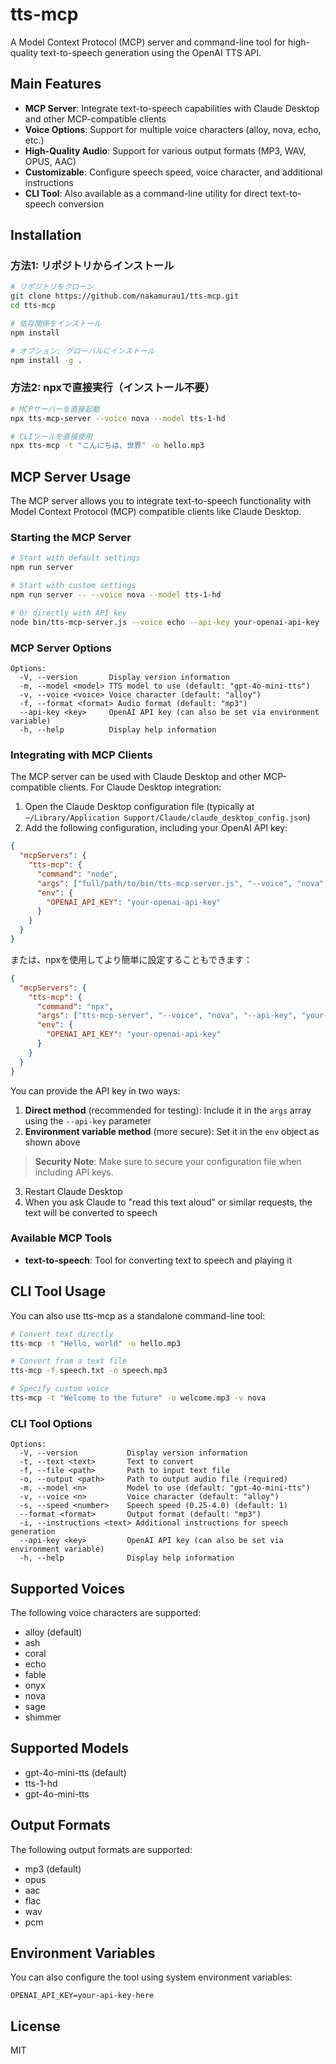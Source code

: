 # tts-mcp

A Model Context Protocol (MCP) server and command-line tool for high-quality text-to-speech generation using the OpenAI TTS API.

## Main Features

- **MCP Server**: Integrate text-to-speech capabilities with Claude Desktop and other MCP-compatible clients
- **Voice Options**: Support for multiple voice characters (alloy, nova, echo, etc.)
- **High-Quality Audio**: Support for various output formats (MP3, WAV, OPUS, AAC)
- **Customizable**: Configure speech speed, voice character, and additional instructions
- **CLI Tool**: Also available as a command-line utility for direct text-to-speech conversion

## Installation

### 方法1: リポジトリからインストール

```bash
# リポジトリをクローン
git clone https://github.com/nakamurau1/tts-mcp.git
cd tts-mcp

# 依存関係をインストール
npm install

# オプション: グローバルにインストール
npm install -g .
```

### 方法2: npxで直接実行（インストール不要）

```bash
# MCPサーバーを直接起動
npx tts-mcp-server --voice nova --model tts-1-hd

# CLIツールを直接使用
npx tts-mcp -t "こんにちは、世界" -o hello.mp3
```

## MCP Server Usage

The MCP server allows you to integrate text-to-speech functionality with Model Context Protocol (MCP) compatible clients like Claude Desktop.

### Starting the MCP Server

```bash
# Start with default settings
npm run server

# Start with custom settings
npm run server -- --voice nova --model tts-1-hd

# Or directly with API key
node bin/tts-mcp-server.js --voice echo --api-key your-openai-api-key
```

### MCP Server Options

```
Options:
  -V, --version       Display version information
  -m, --model <model> TTS model to use (default: "gpt-4o-mini-tts")
  -v, --voice <voice> Voice character (default: "alloy")
  -f, --format <format> Audio format (default: "mp3")
  --api-key <key>     OpenAI API key (can also be set via environment variable)
  -h, --help          Display help information
```

### Integrating with MCP Clients

The MCP server can be used with Claude Desktop and other MCP-compatible clients. For Claude Desktop integration:

1. Open the Claude Desktop configuration file (typically at `~/Library/Application Support/Claude/claude_desktop_config.json`)
2. Add the following configuration, including your OpenAI API key:

```json
{
  "mcpServers": {
    "tts-mcp": {
      "command": "node",
      "args": ["full/path/to/bin/tts-mcp-server.js", "--voice", "nova", "--api-key", "your-openai-api-key"],
      "env": {
        "OPENAI_API_KEY": "your-openai-api-key"
      }
    }
  }
}
```

または、npxを使用してより簡単に設定することもできます：

```json
{
  "mcpServers": {
    "tts-mcp": {
      "command": "npx",
      "args": ["tts-mcp-server", "--voice", "nova", "--api-key", "your-openai-api-key"],
      "env": {
        "OPENAI_API_KEY": "your-openai-api-key"
      }
    }
  }
}
```

You can provide the API key in two ways:

1. **Direct method** (recommended for testing): Include it in the `args` array using the `--api-key` parameter
2. **Environment variable method** (more secure): Set it in the `env` object as shown above

> **Security Note**: Make sure to secure your configuration file when including API keys.

3. Restart Claude Desktop
4. When you ask Claude to "read this text aloud" or similar requests, the text will be converted to speech

### Available MCP Tools

- **text-to-speech**: Tool for converting text to speech and playing it

## CLI Tool Usage

You can also use tts-mcp as a standalone command-line tool:

```bash
# Convert text directly
tts-mcp -t "Hello, world" -o hello.mp3

# Convert from a text file
tts-mcp -f speech.txt -o speech.mp3

# Specify custom voice
tts-mcp -t "Welcome to the future" -o welcome.mp3 -v nova
```

### CLI Tool Options

```
Options:
  -V, --version           Display version information
  -t, --text <text>       Text to convert
  -f, --file <path>       Path to input text file
  -o, --output <path>     Path to output audio file (required)
  -m, --model <n>         Model to use (default: "gpt-4o-mini-tts")
  -v, --voice <n>         Voice character (default: "alloy")
  -s, --speed <number>    Speech speed (0.25-4.0) (default: 1)
  --format <format>       Output format (default: "mp3")
  -i, --instructions <text> Additional instructions for speech generation
  --api-key <key>         OpenAI API key (can also be set via environment variable)
  -h, --help              Display help information
```

## Supported Voices

The following voice characters are supported:
- alloy (default)
- ash
- coral
- echo
- fable
- onyx
- nova
- sage
- shimmer

## Supported Models

- gpt-4o-mini-tts (default)
- tts-1-hd
- gpt-4o-mini-tts

## Output Formats

The following output formats are supported:
- mp3 (default)
- opus
- aac
- flac
- wav
- pcm

## Environment Variables

You can also configure the tool using system environment variables:

```
OPENAI_API_KEY=your-api-key-here
```

## License

MIT
